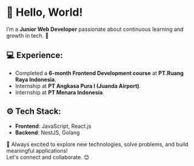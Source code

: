 # 👋 Hello, World!  
I’m a **Junior Web Developer** passionate about continuous learning and growth in tech. 🚀  

## 💻 Experience:  
- Completed a **6-month Frontend Development course** at **PT.Ruang Raya Indonesia**.  
- Internship at **PT Angkasa Pura I (Juanda Airport)**.  
- Internship at **PT Menara Indonesia**.  

## ⚙️ Tech Stack:  
- **Frontend**: JavaScript, React.js  
- **Backend**: NestJS, Golang  

🌱 Always excited to explore new technologies, solve problems, and build meaningful applications!  
Let's connect and collaborate. 😊
